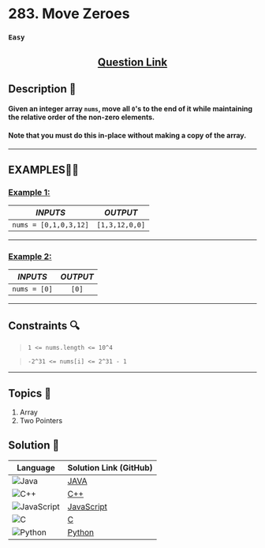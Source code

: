 # 283. Move Zeroes

### `Easy`


<h2 align="center">
<a href="https://leetcode.com/problems/move-zeroes/description/"><strong>Question Link</strong></a>
</h2>


## Description 📑

#### Given an integer array `nums`, move all `0`'s to the end of it while maintaining the relative order of the non-zero elements.

#### Note that you must do this in-place without making a copy of the array.

---

## **EXAMPLES**💫✨ </br>

<h3>

<ins>**Example 1**:</ins> </br>


| _INPUTS_ | _OUTPUT_ |
| :-----------: | :-----------: |
| `nums = [0,1,0,3,12]` | `[1,3,12,0,0]` |

</h3>

____
<h3>

<ins>**Example 2**:</ins> </br>

| _INPUTS_ | _OUTPUT_ |
| :-----------: | :-----------: |
| `nums = [0]` | `[0]` |

</h3>

___

## Constraints 🔍

> `1 <= nums.length <= 10^4`</br>

> `-2^31 <= nums[i] <= 2^31 - 1` 

___

## Topics 📝

1. Array
2. Two Pointers


## Solution 📃

|  Language   |  Solution Link (GitHub) |
| ------------- | ------------- |
|  ![Java](https://img.shields.io/badge/java-%23ED8B00.svg?style=flat&logo=openjdk&logoColor=white)  | [JAVA](https://github.com/Purnima47/Leetcode-Solutions/blob/main/%F0%9F%9F%A2%20Easy/283%20-%20Move%20Zeroes/_283MoveZeroes.java) |
|  ![C++](https://img.shields.io/badge/c++-%2300599C.svg?style=plastic&logo=c%2B%2B&logoColor=white)  | [C++](https://github.com/Purnima47/Leetcode-Solutions/blob/main/%F0%9F%9F%A2%20Easy/283%20-%20Move%20Zeroes/_283MoveZeroes.cpp)  |
|  ![JavaScript](https://img.shields.io/badge/javascript-%23323330.svg?style=flat&logo=javascript&logoColor=%23F7DF1E)  | [JavaScript](https://github.com/Purnima47/Leetcode-Solutions/blob/main/%F0%9F%9F%A2%20Easy/283%20-%20Move%20Zeroes/_283MoveZeroes.js) |
|![C](https://img.shields.io/badge/c-%2300599C.svg?style=plastic&logo=c&logoColor=white)| [C](https://github.com/Purnima47/Leetcode-Solutions/blob/main/%F0%9F%9F%A2%20Easy/283%20-%20Move%20Zeroes/_283MoveZeroes.c) |
|![Python](https://img.shields.io/badge/python-3670A0?style=plastic&logo=python&logoColor=ffdd54)| [Python](https://github.com/Purnima47/Leetcode-Solutions/blob/main/%F0%9F%9F%A2%20Easy/283%20-%20Move%20Zeroes/_283MoveZeroes.py) |

